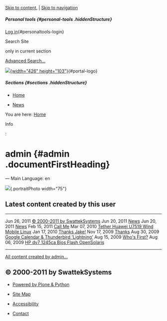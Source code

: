 <div id="visual-portal-wrapper">

<div id="portal-top" class="row">

<div class="cell width-full position-0">

<div id="portal-header">

[Skip to content.](https://blog.swatteksystems.com/old/author/admin#content)
| [Skip to
navigation](https://blog.swatteksystems.com/old/author/admin#portlet-navigation-tree)

<div id="portal-personaltools-wrapper">

##### Personal tools {#personal-tools .hiddenStructure}

[Log
in](https://blog.swatteksystems.com/old/login_form){#personaltools-login}

</div>

<div id="portal-searchbox">

<div class="LSBox">

Search Site
<div class="searchSection">

only in current section

</div>

<div id="LSResult" class="LSResult" style="">

<div id="LSShadow" class="LSShadow">

</div>

</div>

</div>

<div id="portal-advanced-search" class="hiddenStructure">

[Advanced Search…](https://blog.swatteksystems.com/old/search_form)

</div>

</div>

[![](https://blog.swatteksystems.com/old/logo.png){width="426"
height="103"}](https://blog.swatteksystems.com "Home"){#portal-logo}
##### Sections {#sections .hiddenStructure}

-   <div id="portaltab-index_html">

    </div>

    [Home](https://blog.swatteksystems.com)
-   <div id="portaltab-news">

    </div>

    [News](https://blog.swatteksystems.com/old/news "Site News")

</div>

</div>

</div>

<div id="portal-columns" class="row">

<div id="portal-column-content" class="cell width-full position-0">

<div id="viewlet-above-content">

<div id="portal-breadcrumbs">

<span id="breadcrumbs-you-are-here">You are here:</span> <span
id="breadcrumbs-home"> [Home](https://blog.swatteksystems.com) </span>

</div>

</div>

Info

:   

<div id="content">

admin {#admin .documentFirstHeading}
=====

<div class="documentDescription">

</div>

<div id="content-core">

<div class="discreet">

— <span>Main Language:</span> en

</div>

![](https://blog.swatteksystems.com/old/defaultUser.png){.portraitPhoto
width="75"}
<div class="visualClear">

</div>

Latest content created by this user
-----------------------------------

<div>

  -------------- ---------------------------------------------------------------------------------------------------------------------
  Jun 26, 2011   [© 2000-2011 by SwattekSystems](https://blog.swatteksystems.com/old/swatteksystems)
  Jun 20, 2011   [News](https://blog.swatteksystems.com/old/news)
  Jun 20, 2011   [News](https://blog.swatteksystems.com/old/news/aggregator)
  Feb 15, 2011   [Call Me](https://blog.swatteksystems.com/old/call-me)
  Mar 07, 2010   [Tether Huawei U7519 Wind Mobile Linux](https://blog.swatteksystems.com/old/tether-huawei-u7519-wind-mobile-linux)
  Jan 17, 2010   [Thanks Jake!](https://blog.swatteksystems.com/old/sxce-to-opensolaris-migration-on-sparc/talkback/1263748895)
  Nov 17, 2009   [Thanks](https://blog.swatteksystems.com/old/day-after-ontario-linux-fest-2009/talkback/1258517273)
  Aug 30, 2009   [Google Calendar & Thunderbird 'Lightning'](https://blog.swatteksystems.com/old/google-calendar-thunderbird-lightning)
  Aug 15, 2009   [Who's First?](https://blog.swatteksystems.com/old/whos-first)
  Aug 06, 2009   [HP dv7 1245ca Bios Flash OpenSolaris](https://blog.swatteksystems.com/old/hp-dv7-1245ca-bios-flash-opensolaris)
  -------------- ---------------------------------------------------------------------------------------------------------------------

</div>

[All content created by
admin…](https://blog.swatteksystems.com/old/search?Creator=admin&sort_on=created&sort_order=reverse)

</div>

</div>

<div id="viewlet-below-content">

</div>

</div>

</div>

<div class="row">

<div class="cell width-full position-0">

<div id="doormat-container" class="columns-0">

© 2000-2011 by SwattekSystems
-----------------------------

</div>

</div>

</div>

<div id="portal-colophon">

<div class="colophonWrapper">

-   [Powered by Plone &
    Python](https://plone.org "This site was built using the Plone Open Source CMS/WCM.")

</div>

</div>

-   <div id="siteaction-sitemap">

    </div>

    [Site Map](https://blog.swatteksystems.com/old/sitemap "Site Map")
-   <div id="siteaction-accessibility">

    </div>

    [Accessibility](https://blog.swatteksystems.com/old/accessibility-info "Accessibility")
-   <div id="siteaction-contact">

    </div>

    [Contact](https://blog.swatteksystems.com/old/contact-info "Contact")

</div>
